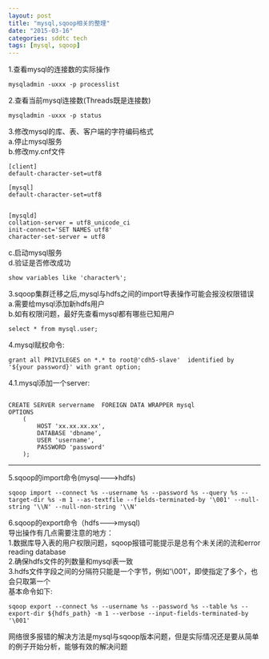 ```yaml
---
layout: post
title: "mysql,sqoop相关的整理"
date: "2015-03-16"
categories: sddtc tech
tags: [mysql, sqoop]
---
```


1.查看mysql的连接数的实际操作  

```vim
mysqladmin -uxxx -p processlist
```

2.查看当前mysql连接数(Threads既是连接数)  

```vim
mysqladmin -uxxx -p status
```

3.修改mysql的库、表、客户端的字符编码格式  
a.停止mysql服务  
b.修改my.cnf文件

```vim
[client]
default-character-set=utf8

[mysql]
default-character-set=utf8


[mysqld]
collation-server = utf8_unicode_ci
init-connect='SET NAMES utf8'
character-set-server = utf8
```

c.启动mysql服务  
d.验证是否修改成功  

```vim
show variables like 'character%';
```

3.sqoop集群迁移之后,mysql与hdfs之间的import导表操作可能会报没权限错误  
a.需要给mysql添加新hdfs用户  
b.如有权限问题，最好先查看mysql都有哪些已知用户  

```vim
select * from mysql.user;
```

4.mysql赋权命令:  

```vim
grant all PRIVILEGES on *.* to root@'cdh5-slave'  identified by '${your password}' with grant option;
```

4.1.mysql添加一个server:  

```vim

CREATE SERVER servername  FOREIGN DATA WRAPPER mysql
OPTIONS
	(
		HOST 'xx.xx.xx.xx',
		DATABASE 'dbname',
		USER 'username',
		PASSWORD 'password'
	);

```


* * *

5.sqoop的import命令(mysql--->hdfs)  

```vim
sqoop import --connect %s --username %s --password %s --query %s --target-dir %s -m 1 --as-textfile --fields-terminated-by '\001' --null-string '\\N' --null-non-string '\\N'
```

6.sqoop的export命令（hdfs--->mysql)  
导出操作有几点需要注意的地方：  
1.数据库导入表的用户权限问题，sqoop报错可能提示是总有个未关闭的流和error reading database  
2.确保hdfs文件的列数量和mysql表一致  
3.hdfs文件字段之间的分隔符只能是一个字节，例如'\001'，即使指定了多个，也会只取第一个  
基本命令如下:  

```vim
sqoop export --connect %s --username %s --password %s --table %s --export-dir ${hdfs_path} -m 1 --verbose --input-fields-terminated-by '\001'
```

网络很多报错的解决方法是mysql与sqoop版本问题，但是实际情况还是要从简单的例子开始分析，能够有效的解决问题  

